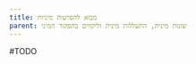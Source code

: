 ```yaml
---
title: מבוא להפרעות מיניות
parent: שונות מינית, התעללות מינית וליקווים בתפקוד המיני
---
```


#TODO 



<script src="https://utteranc.es/client.js"
        repo="AdiShamir/AdiShamir.github.io"
        issue-term="pathname"
        label="comment"
        theme="github-dark"
        crossorigin="anonymous"
        async>
</script>
